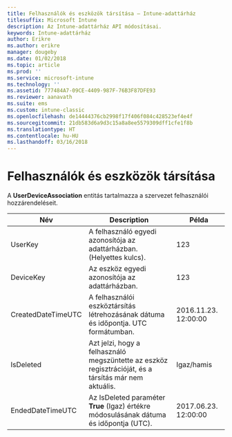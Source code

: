 ```yaml
---
title: Felhasználók és eszközök társítása – Intune-adattárház
titlesuffix: Microsoft Intune
description: Az Intune-adattárház API módosításai.
keywords: Intune-adattárház
author: Erikre
ms.author: erikre
manager: dougeby
ms.date: 01/02/2018
ms.topic: article
ms.prod: ''
ms.service: microsoft-intune
ms.technology: ''
ms.assetid: 777484A7-09CE-4409-987F-76B3F87DFE93
ms.reviewer: aanavath
ms.suite: ems
ms.custom: intune-classic
ms.openlocfilehash: de14444376cb2998f17f406f084c428523ef4e4f
ms.sourcegitcommit: 21db583d6a9d3c15a8a8ee5579309dff1cfe1f8b
ms.translationtype: HT
ms.contentlocale: hu-HU
ms.lasthandoff: 03/16/2018
---
```

# <a name="user-device-association"></a>Felhasználók és eszközök társítása

A **UserDeviceAssociation** entitás tartalmazza a szervezet felhasználói hozzárendeléseit.

| Név               | Description                                                                                      | Példa                |
|--------------------|--------------------------------------------------------------------------------------------------|------------------------|
| UserKey            | A felhasználó egyedi azonosítója az adattárházban. (Helyettes kulcs).                              | 123                    |
| DeviceKey          | Az eszköz egyedi azonosítója az adattárházban.                                            | 123                    |
| CreatedDateTimeUTC | A felhasználói eszköztársítás létrehozásának dátuma és időpontja. UTC formátumban.                                | 2016.11.23. 12:00:00 |
| IsDeleted          | Azt jelzi, hogy a felhasználó megszüntette az eszköz regisztrációját, és a társítás már nem aktuális. | Igaz/hamis             |
| EndedDateTimeUTC   | Az IsDeleted paraméter **True** (Igaz) értékre módosulásának dátuma és időpontja (UTC).                                              | 2017.06.23. 12:00:00 |
